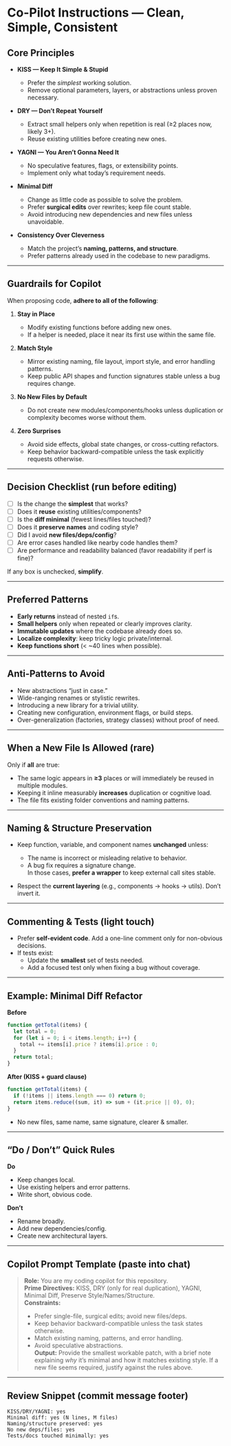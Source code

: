 # Co-Pilot Instructions — Clean, Simple, Consistent

## Core Principles

- **KISS — Keep It Simple & Stupid**
  - Prefer the *simplest* working solution.
  - Remove optional parameters, layers, or abstractions unless proven necessary.

- **DRY — Don’t Repeat Yourself**
  - Extract small helpers only when repetition is real (≥2 places now, likely 3+).
  - Reuse existing utilities before creating new ones.

- **YAGNI — You Aren’t Gonna Need It**
  - No speculative features, flags, or extensibility points.
  - Implement only what today’s requirement needs.

- **Minimal Diff**
  - Change as little code as possible to solve the problem.
  - Prefer **surgical edits** over rewrites; keep file count stable.
  - Avoid introducing new dependencies and new files unless unavoidable.

- **Consistency Over Cleverness**
  - Match the project’s **naming, patterns, and structure**.
  - Prefer patterns already used in the codebase to new paradigms.

---

## Guardrails for Copilot

When proposing code, **adhere to all of the following**:

1. **Stay in Place**
   - Modify existing functions before adding new ones.
   - If a helper is needed, place it near its first use within the same file.

2. **Match Style**
   - Mirror existing naming, file layout, import style, and error handling patterns.
   - Keep public API shapes and function signatures stable unless a bug requires change.

3. **No New Files by Default**
   - Do not create new modules/components/hooks unless duplication or complexity becomes worse without them.

4. **Zero Surprises**
   - Avoid side effects, global state changes, or cross-cutting refactors.
   - Keep behavior backward-compatible unless the task explicitly requests otherwise.

---

## Decision Checklist (run before editing)

- [ ] Is the change the **simplest** that works?  
- [ ] Does it **reuse** existing utilities/components?  
- [ ] Is the **diff minimal** (fewest lines/files touched)?  
- [ ] Does it **preserve names** and coding style?  
- [ ] Did I avoid **new files/deps/config**?  
- [ ] Are error cases handled like nearby code handles them?  
- [ ] Are performance and readability balanced (favor readability if perf is fine)?

If any box is unchecked, **simplify**.

---

## Preferred Patterns

- **Early returns** instead of nested `if`s.  
- **Small helpers** only when repeated or clearly improves clarity.  
- **Immutable updates** where the codebase already does so.  
- **Localize complexity**: keep tricky logic private/internal.  
- **Keep functions short** (< ~40 lines when possible).

---

## Anti-Patterns to Avoid

- New abstractions “just in case.”  
- Wide-ranging renames or stylistic rewrites.  
- Introducing a new library for a trivial utility.  
- Creating new configuration, environment flags, or build steps.  
- Over-generalization (factories, strategy classes) without proof of need.

---

## When a New File Is Allowed (rare)

Only if **all** are true:

- The same logic appears in **≥3** places or will immediately be reused in multiple modules.  
- Keeping it inline measurably **increases** duplication or cognitive load.  
- The file fits existing folder conventions and naming patterns.  

---

## Naming & Structure Preservation

- Keep function, variable, and component names **unchanged** unless:
  - The name is incorrect or misleading relative to behavior.
  - A bug fix requires a signature change.  
  In those cases, **prefer a wrapper** to keep external call sites stable.

- Respect the **current layering** (e.g., components → hooks → utils). Don’t invert it.

---

## Commenting & Tests (light touch)

- Prefer **self-evident code**. Add a one-line comment only for non-obvious decisions.  
- If tests exist:
  - Update the **smallest** set of tests needed.  
  - Add a focused test only when fixing a bug without coverage.

---

## Example: Minimal Diff Refactor

**Before**
```ts
function getTotal(items) {
  let total = 0;
  for (let i = 0; i < items.length; i++) {
    total += items[i].price ? items[i].price : 0;
  }
  return total;
}
```

**After (KISS + guard clause)**
```ts
function getTotal(items) {
  if (!items || items.length === 0) return 0;
  return items.reduce((sum, it) => sum + (it.price || 0), 0);
}
```

- No new files, same name, same signature, clearer & smaller.

---

## “Do / Don’t” Quick Rules

**Do**
- Keep changes local.  
- Use existing helpers and error patterns.  
- Write short, obvious code.

**Don’t**
- Rename broadly.  
- Add new dependencies/config.  
- Create new architectural layers.

---

## Copilot Prompt Template (paste into chat)

> **Role:** You are my coding copilot for this repository.  
> **Prime Directives:** KISS, DRY (only for real duplication), YAGNI, Minimal Diff, Preserve Style/Names/Structure.  
> **Constraints:**  
> - Prefer single-file, surgical edits; avoid new files/deps.  
> - Keep behavior backward-compatible unless the task states otherwise.  
> - Match existing naming, patterns, and error handling.  
> - Avoid speculative abstractions.  
> **Output:** Provide the smallest workable patch, with a brief note explaining *why* it’s minimal and how it matches existing style. If a new file seems required, justify against the rules above.

---

## Review Snippet (commit message footer)

```
KISS/DRY/YAGNI: yes
Minimal diff: yes (N lines, M files)
Naming/structure preserved: yes
No new deps/files: yes
Tests/docs touched minimally: yes
```
